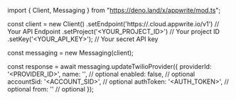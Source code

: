 import { Client, Messaging } from "https://deno.land/x/appwrite/mod.ts";

const client = new Client()
    .setEndpoint('https://<REGION>.cloud.appwrite.io/v1') // Your API Endpoint
    .setProject('<YOUR_PROJECT_ID>') // Your project ID
    .setKey('<YOUR_API_KEY>'); // Your secret API key

const messaging = new Messaging(client);

const response = await messaging.updateTwilioProvider({
    providerId: '<PROVIDER_ID>',
    name: '<NAME>', // optional
    enabled: false, // optional
    accountSid: '<ACCOUNT_SID>', // optional
    authToken: '<AUTH_TOKEN>', // optional
    from: '<FROM>' // optional
});
